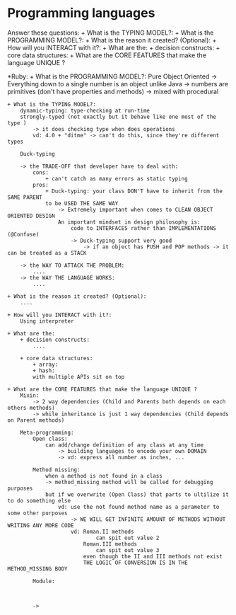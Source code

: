 # Programming languages 
Answer these questions:
    + What is the TYPING MODEL?: 
    + What is the PROGRAMMING MODEL?: 
    + What is the reason it created? (Optional): 
    + How will you INTERACT with it?: 
    + What are the:
        + decision constructs: 
        + core data structures: 
    + What are the CORE FEATURES that make the language UNIQUE ? 

*Ruby: 
    + What is the PROGRAMMING MODEL?: 
        Pure Object Oriented -> Everything down to a single number is an object 
        unlike Java -> numbers are primitives (don't have properties and methods) -> mixed with procedural 

    + What is the TYPING MODEL?: 
        dynamic-typing: type-checking at run-time
        strongly-typed (not exactly but it behave like one most of the type )
            -> it does checking type when does operations
            vd: 4.0 + "ditme" -> can't do this, since they're different types 

        Duck-typing

        -> the TRADE-OFF that developer have to deal with: 
            cons: 
                + can't catch as many errors as static typing  
            pros: 
                + Duck-typing: your class DON'T have to inherit from the SAME PARENT 
                to be USED THE SAME WAY 
                    -> Extremely important when comes to CLEAN OBJECT ORIENTED DESIGN
                    An important mindset in design philosophy is: 
                        code to INTERFACES rather than IMPLEMENTATIONS (@Confuse)
                        -> Duck-typing support very good
                            -> if an object has PUSH and POP methods -> it can be treated as a STACK 

        -> the WAY TO ATTACK THE PROBLEM: 
            ....
        -> the WAY THE LANGUAGE WORKS: 
            ....

    + What is the reason it created? (Optional): 
        ....

    + How will you INTERACT with it?: 
        Using interpreter 

    + What are the:
        + decision constructs: 
            ....

        + core data structures: 
            + array:
            + hash: 
            with multiple APIs sit on top

    + What are the CORE FEATURES that make the language UNIQUE ? 
        Mixin: 
            -> 2 way dependencies (Child and Parents both depends on each others methods)
            -> while inheritance is just 1 way dependencies (Child depends on Parent methods)

        Meta-programming: 
            Open class:
                can add/change definition of any class at any time
                    -> building languages to encode your own DOMAIN
                    -> vd: express all number as inches, ... 

            Method missing: 
                when a method is not found in a class 
                -> method_missing method will be called for debugging purposes
                but if we overwrite (Open Class) that parts to ultilize it to do something else
                    vd: use the not found method name as a parameter to some other purposes 
                        -> WE WILL GET INFINITE AMOUNT OF METHODS WITHOUT WRITING ANY MORE CODE   
                        vd: Roman.II methods
                                can spit out value 2 
                            Roman.III methods 
                                can spit out value 3 
                            even though the II and III methods not exist
                            THE LOGIC OF CONVERSION IS IN THE METHOD_MISSING BODY

            Module: 



            -> 